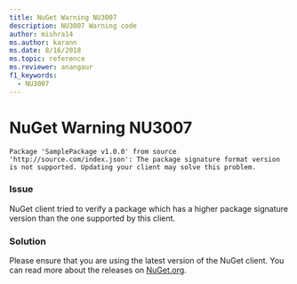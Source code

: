 ```yaml
---
title: NuGet Warning NU3007
description: NU3007 Warning code
author: mishra14
ms.author: karann
ms.date: 8/16/2018
ms.topic: reference
ms.reviewer: anangaur
f1_keywords: 
  - NU3007
---
```


# NuGet Warning NU3007

```
Package 'SamplePackage v1.0.0' from source 'http://source.com/index.json': The package signature format version is not supported. Updating your client may solve this problem.
```

### Issue

NuGet client tried to verify a package which has a higher package signature version than the one supported by this client.


### Solution

Please ensure that you are using the latest version of the NuGet client. You can read more about the releases on [NuGet.org](https://www.nuget.org/downloads).


